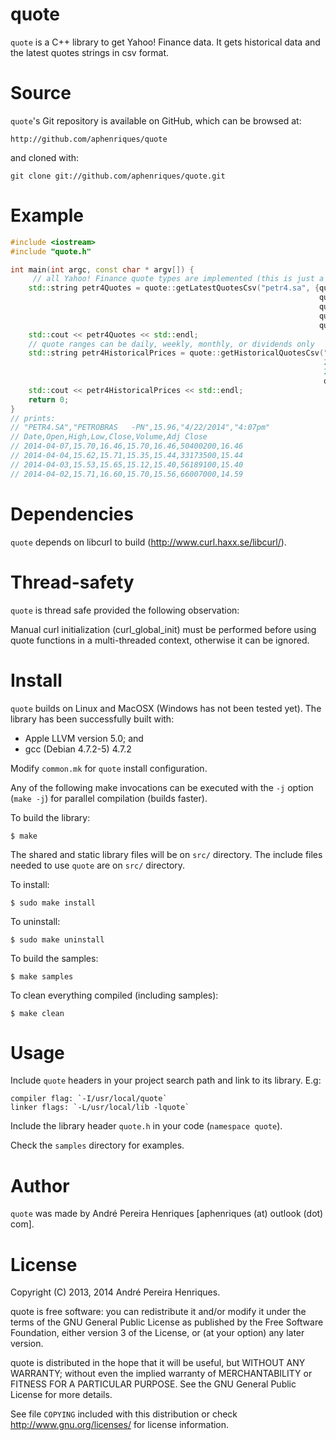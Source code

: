 # quote

`quote` is a C++ library to get Yahoo! Finance data. It gets historical data and the latest quotes strings in csv format.

# Source

`quote`'s Git repository is available on GitHub, which can be browsed at:

    http://github.com/aphenriques/quote

and cloned with:

    git clone git://github.com/aphenriques/quote.git

# Example

```cpp
#include <iostream>
#include "quote.h"

int main(int argc, const char * argv[]) {
     // all Yahoo! Finance quote types are implemented (this is just a sample)
    std::string petr4Quotes = quote::getLatestQuotesCsv("petr4.sa", {quote::QuoteType::symbol,
                                                                     quote::QuoteType::name,
                                                                     quote::QuoteType::lastTradePriceOnly,
                                                                     quote::QuoteType::lastTradeDate,
                                                                     quote::QuoteType::lastTradeTime});
    std::cout << petr4Quotes << std::endl;
    // quote ranges can be daily, weekly, monthly, or dividends only
    std::string petr4HistoricalPrices = quote::getHistoricalQuotesCsv("petr4.sa",
                                                                      2014, 4, 2,
                                                                      2014, 4, 7,
                                                                      quote::RangeType::daily);
    std::cout << petr4HistoricalPrices << std::endl;
    return 0;
}
// prints:
// "PETR4.SA","PETROBRAS   -PN",15.96,"4/22/2014","4:07pm"
// Date,Open,High,Low,Close,Volume,Adj Close
// 2014-04-07,15.70,16.46,15.70,16.46,50400200,16.46
// 2014-04-04,15.62,15.71,15.35,15.44,33173500,15.44
// 2014-04-03,15.53,15.65,15.12,15.40,56189100,15.40
// 2014-04-02,15.71,16.60,15.70,15.56,66007000,14.59
```
# Dependencies

`quote` depends on libcurl to build (<http://www.curl.haxx.se/libcurl/>).

# Thread-safety

`quote` is thread safe provided the following observation:

Manual curl initialization (curl_global_init) must be performed before using quote functions in a multi-threaded context, otherwise it can be ignored.

# Install

`quote` builds on Linux and MacOSX (Windows has not been tested yet). The library has been successfully built with:

* Apple LLVM version 5.0; and
* gcc (Debian 4.7.2-5) 4.7.2

Modify `common.mk` for `quote` install configuration.

Any of the following make invocations can be executed with the `-j` option (`make -j`) for parallel compilation (builds faster).

To build the library:

    $ make

The shared and static library files will be on `src/` directory. The include files needed to use `quote` are on `src/` directory.

To install:

    $ sudo make install

To uninstall:

    $ sudo make uninstall

To build the samples:

    $ make samples

To clean everything compiled (including samples):

    $ make clean


# Usage

Include `quote` headers in your project search path and link to its library. E.g:

    compiler flag: `-I/usr/local/quote`
    linker flags: `-L/usr/local/lib -lquote`

Include the library header `quote.h` in your code (`namespace quote`).

Check the `samples` directory for examples.

# Author

`quote` was made by André Pereira Henriques [aphenriques (at) outlook (dot) com].


# License

Copyright (C) 2013, 2014  André Pereira Henriques.

quote is free software: you can redistribute it and/or modify it under the terms of the GNU General Public License as published by the Free Software Foundation, either version 3 of the License, or (at your option) any later version.

quote is distributed in the hope that it will be useful, but WITHOUT ANY WARRANTY; without even the implied warranty of MERCHANTABILITY or FITNESS FOR A PARTICULAR PURPOSE. See the GNU General Public License for more details.

See file `COPYING` included with this distribution or check <http://www.gnu.org/licenses/> for license information.
